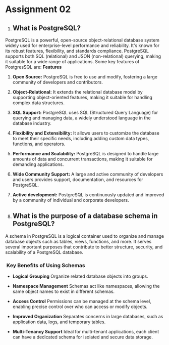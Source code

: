 # Assignment 02

1. ## What is PostgreSQL?
PostgreSQL is a powerful, open-source object-relational database system widely used for enterprise-level performance and reliability. It's known for its robust features, 
flexibility, and standards compliance. PostgreSQL supports both SQL (relational) and JSON (non-relational) querying, making it suitable for a wide range of applications.
Some key features of PostgresSQL are:
**Features**
1. **Open Source:** PostgreSQL is free to use and modify, fostering a large community of developers and contributors.
2. **Object-Relational:** It extends the relational database model by supporting object-oriented features, making it suitable for handling complex data structures.
3. **SQL Support:** PostgreSQL uses SQL (Structured Query Language) for querying and managing data, a widely understood language in the database industry.
4. **Flexibility and Extensibility:** It allows users to customize the database to meet their specific needs, including adding custom data types, functions, and operators.
5. **Performance and Scalability:** PostgreSQL is designed to handle large amounts of data and concurrent transactions, making it suitable for demanding applications.
6. **Wide Community Support:** A large and active community of developers and users provides support, documentation, and resources for PostgreSQL.
7. **Active development:** PostgreSQL is continuously updated and improved by a community of individual and corporate developers. 

2. ## What is the purpose of a database schema in PostgreSQL?
A schema in PostgreSQL is a logical container used to organize and manage database objects such as tables, views, functions, and more. It serves several important purposes that contribute to better structure, security, and scalability of a PostgreSQL database.

###  Key Benefits of Using Schemas

* **Logical Grouping**
  Organize related database objects into groups.&#x20;

* **Namespace Management**
  Schemas act like namespaces, allowing the same object names to exist in different schemas.

* **Access Control**
  Permissions can be managed at the schema level, enabling precise control over who can access or modify objects.

* **Improved Organization**
  Separates concerns in large databases, such as application data, logs, and temporary tables.

* **Multi-Tenancy Support**
  Ideal for multi-tenant applications, each client can have a dedicated schema for isolated and secure data storage.
